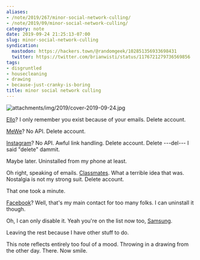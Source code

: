 ```yaml
---
aliases:
- /note/2019/267/minor-social-network-culling/
- /note/2019/09/minor-social-network-culling/
category: note
date: 2019-09-24 21:25:13-07:00
slug: minor-social-network-culling
syndication:
  mastodon: https://hackers.town/@randomgeek/102851356933698431
  twitter: https://twitter.com/brianwisti/status/1176721279736569856
tags:
- disgruntled
- housecleaning
- drawing
- because-just-cranky-is-boring
title: minor social network culling
---
```


![attachments/img/2019/cover-2019-09-24.jpg](../../../attachments/img/2019/cover-2019-09-24.jpg)

[Ello](https://ello.co)? I only remember you exist because of your emails. Delete account.

[MeWe](https://mewe.com)? No API. Delete account.

[Instagram](https://instagram.com)? No API. Awful link handling. Delete account. Delete ---del--- I said "delete" dammit.

Maybe later. Uninstalled from my phone at least.

Oh right, speaking of emails. [Classmates](https://classmates.com). What a terrible idea that was. Nostalgia is not my strong suit. Delete account.

That one took a minute.

[Facebook](https://facebook.com)? Well, that's my main contact for too many folks. I can uninstall it though.

Oh, I can only disable it. Yeah you're on the list now too, [Samsung](https://samsung.com).

Leaving the rest because I have other stuff to do.

This note reflects entirely too foul of a mood. Throwing in a drawing from the other day. There. Now smile.

